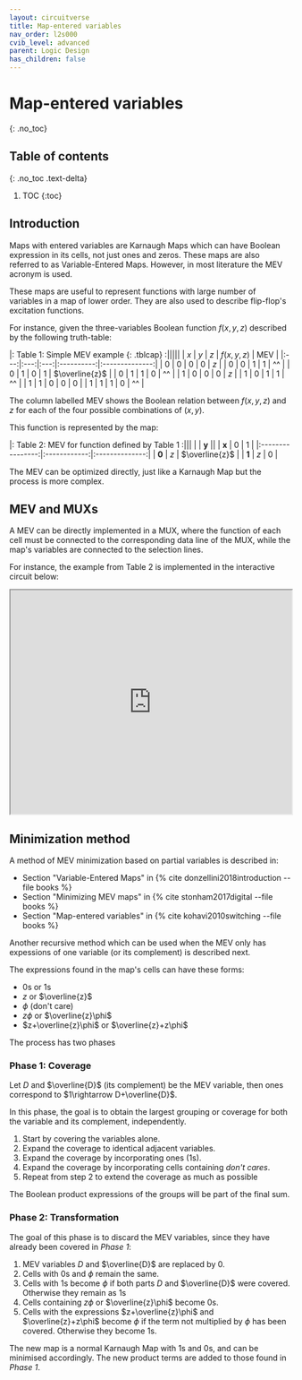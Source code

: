 ```yaml
---
layout: circuitverse
title: Map-entered variables
nav_order: l2s000
cvib_level: advanced
parent: Logic Design
has_children: false
---
```



# Map-entered variables
{: .no_toc}


## Table of contents
{: .no_toc .text-delta}

1. TOC
{:toc}


## Introduction

Maps with entered variables are Karnaugh Maps which can have Boolean expression in its cells, not just ones and zeros. These maps are also referred to as Variable-Entered Maps. However, in most literature the MEV acronym is used.

These maps are useful to represent functions with large number of variables in a map of lower order. They are also used to describe flip-flop's excitation functions.

For instance, given the three-variables Boolean function $f(x,y,z)$ described by the following truth-table:

|: Table 1: Simple MEV example {: .tblcap} :|||||
| $x$ | $y$ | $z$ | $f(x,y,z)$ | MEV            |
|:---:|:---:|:---:|:----------:|:--------------:|
| 0   | 0   | 0   | 0          | $z$            |
| 0   | 0   | 1   | 1          | ^^             |
| 0   | 1   | 0   | 1          | $\overline{z}$ |
| 0   | 1   | 1   | 0          | ^^             |
| 1   | 0   | 0   | 0          | $z$            |
| 1   | 0   | 1   | 1          | ^^             |
| 1   | 1   | 0   | 0          | 0              |
| 1   | 1   | 1   | 0          | ^^             |

The column labelled MEV shows the Boolean relation between $f(x,y,z)$ and $z$ for each of the four possible combinations of $(x,y)$.

This function is represented by the map:

|: Table 2: MEV for function defined by Table 1 :|||
|         |  $\boldsymbol{y}$                     ||
| $\boldsymbol{x}$ |  0           |  1             |
|:----------------:|:------------:|:--------------:|
| **0**            | $z$          | $\overline{z}$ |
| **1**            | $z$          | 0              |

The MEV can be optimized directly, just like a Karnaugh Map but the process is more complex.


## MEV and MUXs

A MEV can be directly implemented in a MUX, where the function of each cell must be connected to the corresponding data line of the MUX, while the map's variables are connected to the selection lines.

For instance, the example from Table 2 is implemented in the interactive circuit below:

<iframe width="100%" height="400px"
	src="https://circuitverse.org/simulator/embed/simple-mev"
	id="projectPreview" scrolling="no"
	title="Simple MEV"
	webkitAllowFullScreen mozAllowFullScreen allowFullScreen>
</iframe>


## Minimization method

A method of MEV minimization based on partial variables is described in:

-   Section "Variable-Entered Maps" in {% cite donzellini2018introduction --file books %}
-   Section "Minimizing MEV maps" in {% cite stonham2017digital --file books %}
-   Section "Map-entered variables" in {% cite kohavi2010switching --file books %}

Another recursive method which can be used when the MEV only has expessions of one variable (or its complement) is described next.

The expressions found in the map's cells can have these forms:

-   0s or 1s
-   $z$ or $\overline{z}$
-   $\phi$ (don't care)
-   $z\phi$ or $\overline{z}\phi$
-   $z+\overline{z}\phi$ or $\overline{z}+z\phi$

The process has two phases


### Phase 1: Coverage

Let $D$ and $\overline{D}$ (its complement) be the MEV variable, then ones correspond to $1\rightarrow D+\overline{D}$.

In this phase, the goal is to obtain the largest grouping or coverage for both the variable and its complement, independently.

1.  Start by covering the variables alone.
2.  Expand the coverage to identical adjacent variables.
3.  Expand the coverage by incorporating ones (1s).
4.  Expand the coverage by incorporating cells containing *don't cares*.
5.  Repeat from step 2 to extend the coverage as much as possible

The Boolean product expressions of the groups will be part of the final sum.


### Phase 2: Transformation

The goal of this phase is to discard the MEV variables, since they have already been covered in *Phase 1*:

1.  MEV variables $D$ and $\overline{D}$ are replaced by 0.
2.  Cells with 0s and $\phi$ remain the same.
3.  Cells with 1s become $\phi$ if both parts $D$ and $\overline{D}$ were covered. Otherwise they remain as 1s
4.  Cells containing $z\phi$ or $\overline{z}\phi$ become 0s.
5.  Cells with the expressions $z+\overline{z}\phi$ and $\overline{z}+z\phi$ become $\phi$ if the term not multiplied by $\phi$ has been covered. Otherwise they become 1s.

The new map is a normal Karnaugh Map with 1s and 0s, and can be minimised accordingly. The new product terms are added to those found in *Phase 1*.
